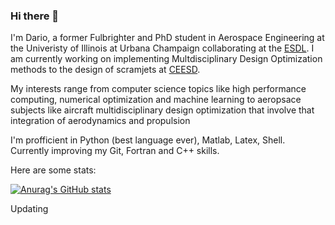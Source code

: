 ### Hi there 👋

I'm Dario, a former Fulbrighter and PhD student in Aerospace Engineering at the Univeristy of Illinois at Urbana Champaign collaborating at the [ESDL](http://systemdesign.illinois.edu/home/).
I am currently working on implementing Multdisciplinary Design Optimization methods to the design of scramjets at [CEESD](https://ceesd.illinois.edu/).

My interests range from computer science topics like high performance computing, numerical optimization and machine learning to aeropsace subjects like aircraft multidisciplinary design optimization that involve that integration of aerodynamics and propulsion 

I'm profficient in Python (best language ever), Matlab, Latex, Shell. Currently improving my Git, Fortran and C++ skills. 

Here are some stats: 

[![Anurag's GitHub stats](https://github-readme-stats.vercel.app/api?username=dalex10)](https://github.com/anuraghazra/github-readme-stats)

Updating

<!--
**dalexa10/dalexa10** is a ✨ _special_ ✨ repository because its `README.md` (this file) appears on your GitHub profile.

Here are some ideas to get you started:

- 🔭 I’m currently working on ...
- 🌱 I’m currently learning ...
- 👯 I’m looking to collaborate on ...
- 🤔 I’m looking for help with ...
- 💬 Ask me about ...
- 📫 How to reach me: ...
- 😄 Pronouns: ...
- ⚡ Fun fact: ...
-->

